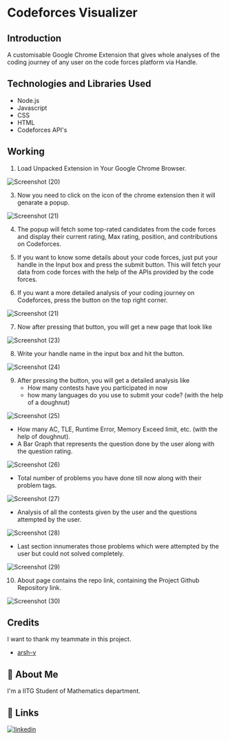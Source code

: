 
# Codeforces Visualizer

## Introduction
 A customisable Google Chrome Extension that gives whole analyses of the coding journey of any user on the code forces platform via Handle.

## Technologies and Libraries Used
* Node.js
* Javascript
* CSS
* HTML
* Codeforces API's

## Working
1. Load Unpacked Extension in Your Google Chrome Browser.

![Screenshot (20)](https://user-images.githubusercontent.com/83970478/176512130-5f6e3f4d-dad7-4513-9ef5-1e8aef572972.png)

3. Now you need to click on the icon of the chrome extension then it will genarate a popup.

![Screenshot (21)](https://user-images.githubusercontent.com/83970478/176512692-54ae026b-2841-4e5c-8075-45590d0e88e0.png)

4. The popup will fetch some top-rated candidates from the code forces and display their current rating, Max rating, position, and contributions on Codeforces.

5. If you want to know some details about your code forces, just put your handle in the Input box and press the submit button. This will fetch your data from code forces with the help of the APIs provided by the code forces.
6. If you want a more detailed analysis of your coding journey on Codeforces, press the button on the top right corner.

![Screenshot (21)](https://user-images.githubusercontent.com/83970478/176513371-49ba46a5-d36e-4162-9237-229e6494b9c3.png)

7. Now after pressing that button, you will get a new page that look like

![Screenshot (23)](https://user-images.githubusercontent.com/83970478/176517332-64dcbedb-0536-4eb1-ad0b-e1351c45cc74.png)

8. Write your handle name in the input box and hit the button. 

![Screenshot (24)](https://user-images.githubusercontent.com/83970478/176517321-67bc80a1-81b2-45e1-9427-7bef4d48600d.png)

9. After pressing the button, you will get a detailed analysis like
    * How many contests have you participated in now
    * how many languages do you use to submit your code? (with the help of a doughnut)

![Screenshot (25)](https://user-images.githubusercontent.com/83970478/176517835-02fc6cec-174e-4fe1-bf1b-64a0e8263800.png)

* How many AC, TLE, Runtime Error, Memory Exceed limit, etc. (with the help of doughnut).
* A Bar Graph that represents the question done by the user along with the question rating.

![Screenshot (26)](https://user-images.githubusercontent.com/83970478/176518030-32fe570e-d049-4dd0-a51c-8c78fed75ef9.png)

* Total number of problems you have done till now along with their problem tags.

![Screenshot (27)](https://user-images.githubusercontent.com/83970478/176518317-b1a229c1-8d19-4515-bed9-c2cb85613664.png)

 * Analysis of all the contests given by the user and the questions attempted by the user.

 ![Screenshot (28)](https://user-images.githubusercontent.com/83970478/176518602-947cb668-7cb3-40e0-8e4f-c1d7aee87884.png)

* Last section innumerates those problems which were attempted by the user but could not solved completely.

![Screenshot (29)](https://user-images.githubusercontent.com/83970478/176518619-e2752728-9973-45c6-9c61-fa475c4980ee.png)

10. About page contains the repo link, containing the Project Github Repository link. 

![Screenshot (30)](https://user-images.githubusercontent.com/83970478/176519939-52a92f3f-43cb-4819-ae49-6ca03b95e995.png)

## Credits
I want to thank my teammate in this project.
- [arsh-v](https://github.com/arsh-v)


## 🚀 About Me
I'm a IITG Student of Mathematics department.

## 🔗 Links

[![linkedin](https://img.shields.io/badge/linkedin-0A66C2?style=for-the-badge&logo=linkedin&logoColor=white)](https://www.linkedin.com/in/jash-roy-515aa8200/)



